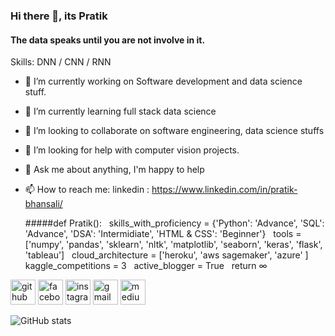 ### Hi there 👋, its Pratik
#### The data speaks until you are not involve in it.

Skills:   DNN / CNN / RNN

- 🔭 I’m currently working on Software development and data science stuff. 
- 🌱 I’m currently learning full stack data science 
- 👯 I’m looking to collaborate on software engineering, data science stuffs 
- 🤔 I’m looking for help with computer vision projects. 
- 💬 Ask me about anything, I'm happy to help 

- 📫 How to reach me: linkedin : https://www.linkedin.com/in/pratik-bhansali/  

    #####def Pratik():
  skills_with_proficiency = {'Python': 'Advance', 'SQL': 'Advance', 'DSA': 'Intermidiate', 'HTML & CSS': 'Beginner'}
  tools = ['numpy', 'pandas', 'sklearn', 'nltk', 'matplotlib', 'seaborn', 'keras', 'flask', 'tableau']
  cloud_architecture = ['heroku', 'aws sagemaker', 'azure' ]
  kaggle_competitions = 3
  active_blogger = True
  return ∞


[<img src='https://cdn.jsdelivr.net/npm/simple-icons@3.0.1/icons/github.svg' alt='github' height='40'>](https://github.com/empratik)  [<img src='https://cdn.jsdelivr.net/npm/simple-icons@3.0.1/icons/facebook.svg' alt='facebook' height='40'>](https://www.facebook.com/emPratik)  [<img src='https://cdn.jsdelivr.net/npm/simple-icons@3.0.1/icons/instagram.svg' alt='instagram' height='40'>](https://www.instagram.com/em_pratik/)  [<img src='https://cdn.jsdelivr.net/npm/simple-icons@3.0.1/icons/gmail.svg' alt='gmail' height='40'>](itspratik046@gmail.com)  [<img src='https://cdn.jsdelivr.net/npm/simple-icons@3.0.1/icons/medium.svg' alt='medium' height='40'>](https://medium.com/@itspratik046)  

![GitHub stats](https://github-readme-stats.vercel.app/api?username=empratik&show_icons=true)  

